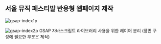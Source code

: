 ## 서울 뮤직 페스티발 반응형 웹페이지 제작

![gsap-index1p](https://github.com/user-attachments/assets/071ae689-eb2b-48e6-b34c-d2f9b57959b5)

![gsap-index2p](https://github.com/user-attachments/assets/95c77d34-f2b4-4355-94e7-a8c6b2c73bdd)
GSAP 자바스크립트 라이브러리 사용을 위한 레이어 분리
(장면 구성에 필요한 부분은 제작)
